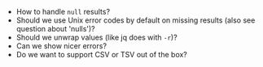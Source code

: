 - How to handle `null` results?
- Should we use Unix error codes by default on missing results (also see question about 'nulls')?
- Should we unwrap values (like jq does with `-r`)?
- Can we show nicer errors?
- Do we want to support CSV or TSV out of the box?
